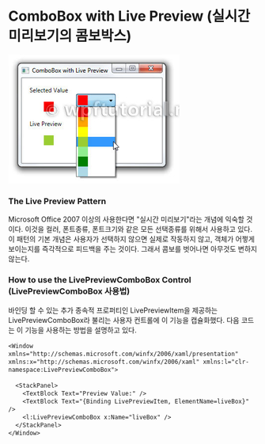 # ComboBox with Live Preview (실시간 미리보기의 콤보박스)

![](/assets/livepreview.jpg)

### The Live Preview Pattern

Microsoft Office 2007 이상의 사용한다면 "실시간 미리보기"라는 개념에 익숙할 것이다. 이것을 컬러, 폰트종류, 폰트크기와 같은 모든 선택종류를 위해서 사용하고 있다. 이 패턴의 기본 개념은 사용자가 선택하지 않으면 실제로 작동하지 않고, 객체가 어쩧게 보이는지를 즉각적으로 피드백을 주는 것이다. 그래서 콤보를 벗어나면 아무것도 변하지 않는다.

### How to use the LivePreviewComboBox Control (LivePreviewComboBox 사용법)

바인딩 할 수 있는 추가 종속적 프로퍼티인 LivePreviewItem을 제공하는 LivePreviewComboBox라 불리는 사용자 컨트롤에 이 기능을 캡슐화했다. 다음 코드는 이 기능을 사용하는 방법을 설명하고 있다.

```
<Window xmlns="http://schemas.microsoft.com/winfx/2006/xaml/presentation" xmlns:x="http://schemas.microsoft.com/winfx/2006/xaml" xmlns:l="clr-namespace:LivePreviewComboBox">

  <StackPanel>
    <TextBlock Text="Preview Value:" />
    <TextBlock Text="{Binding LivePreviewItem, ElementName=liveBox}" />
    <l:LivePreviewComboBox x:Name="liveBox" />
  </StackPanel>
</Window>
```
